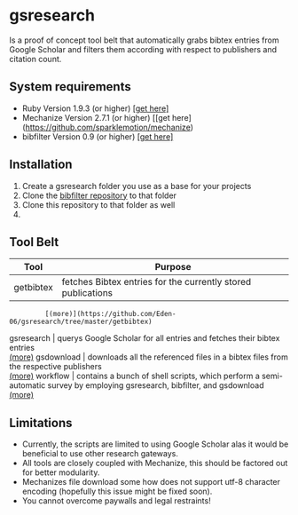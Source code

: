 gsresearch
==========

Is a proof of concept tool belt that automatically grabs bibtex entries from Google Scholar
and filters them according with respect to publishers and citation count.

System requirements
------------------

* Ruby Version 1.9.3 (or higher) [\[get here\]](https://www.ruby-lang.org/de/downloads/)
* Mechanize Version 2.7.1 (or higher) [\[get here\](https://github.com/sparklemotion/mechanize)
* bibfilter Version 0.9 (or higher) [\[get here\]](https://github.com/Eden-06/bibfilter)

Installation
------------

1. Create a gsresearch folder you use as a base for your projects
2. Clone the [bibfilter repository](https://github.com/Eden-06/bibfilter) to that folder
3. Clone this repository to that folder as well
4. 

Tool Belt
---------

Tool       | Purpose
:---------:|------------------------------------------------------------
getbibtex  | fetches Bibtex entries for the currently stored publications  
             [(more)](https://github.com/Eden-06/gsresearch/tree/master/getbibtex) 
gsresearch | querys Google Scholar for all entries and fetches their bibtex entries  
             [(more)](https://github.com/Eden-06/gsresearch/tree/master/gsresearch) 
gsdownload | downloads all the referenced files in a bibtex files from the respective publishers  
             [(more)](https://github.com/Eden-06/gsresearch/tree/master/gsdownload) 
workflow   | contains a bunch of shell scripts, which perform a semi-automatic survey by employing gsresearch, bibfilter, and gsdownload  
             [(more)](https://github.com/Eden-06/gsresearch/tree/master/gsdownload) 

Limitations
-----------

* Currently, the scripts are limited to using Google Scholar alas it would be beneficial to use other research gateways.
* All tools are closely coupled with Mechanize, this should be factored out for better modularity.
* Mechanizes file download some how does not support utf-8 character encoding (hopefully this issue might be fixed soon).
* You cannot overcome paywalls and legal restraints!
